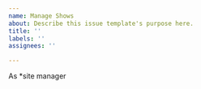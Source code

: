 ```yaml
---
name: Manage Shows
about: Describe this issue template's purpose here.
title: ''
labels: ''
assignees: ''

---
```


As *site manager
